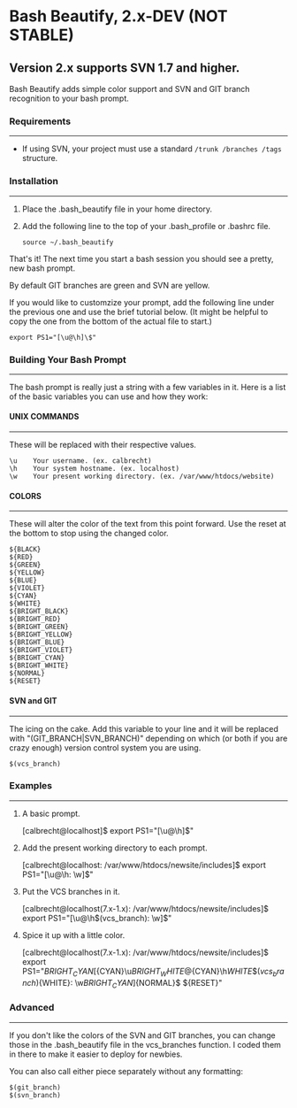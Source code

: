 Bash Beautify, 2.x-DEV (NOT STABLE)
================================================================================
Version 2.x supports SVN 1.7 and higher.
--------------------------------------------------------------------------------

Bash Beautify adds simple color support and SVN and GIT branch recognition to
your bash prompt.

### Requirements
--------------------------------------------------------------------------------
- If using SVN, your project must use a standard `/trunk /branches /tags`
  structure.

### Installation
--------------------------------------------------------------------------------
1. Place the .bash_beautify file in your home directory.
2. Add the following line to the top of your .bash_profile or .bashrc file.

      `source ~/.bash_beautify`

That's it!  The next time you start a bash session you should see a pretty, new
bash prompt.

By default GIT branches are green and SVN are yellow.

If you would like to customzize your prompt, add the following line
under the previous one and use the brief tutorial below. (It might be helpful to
copy the one from the bottom of the actual file to start.)

    export PS1="[\u@\h]\$"

### Building Your Bash Prompt
--------------------------------------------------------------------------------
The bash prompt is really just a string with a few variables in it.  Here is a
list of the basic variables you can use and how they work:

#### UNIX COMMANDS
-------------
These will be replaced with their respective values.

    \u    Your username. (ex. calbrecht)
    \h    Your system hostname. (ex. localhost)
    \w    Your present working directory. (ex. /var/www/htdocs/website)

#### COLORS
------
These will alter the color of the text from this point forward.  Use the reset
at the bottom to stop using the changed color.

    ${BLACK}
    ${RED}
    ${GREEN}
    ${YELLOW}
    ${BLUE}
    ${VIOLET}
    ${CYAN}
    ${WHITE}
    ${BRIGHT_BLACK}
    ${BRIGHT_RED}
    ${BRIGHT_GREEN}
    ${BRIGHT_YELLOW}
    ${BRIGHT_BLUE}
    ${BRIGHT_VIOLET}
    ${BRIGHT_CYAN}
    ${BRIGHT_WHITE}
    ${NORMAL}
    ${RESET}

#### SVN and GIT
-----------
The icing on the cake.  Add this variable to your line and it will be replaced
with "(GIT_BRANCH|SVN_BRANCH)" depending on which (or both if you are crazy
enough) version control system you are using.

    $(vcs_branch)

### Examples
--------------------------------------------------------------------------------
1. A basic prompt.

      [calbrecht@localhost]$
      export PS1="[\u@\h]\$"


2. Add the present working directory to each prompt.

      [calbrecht@localhost: /var/www/htdocs/newsite/includes]$
      export PS1="[\u@\h: \w]\$"


3. Put the VCS branches in it.

      [calbrecht@localhost(7.x-1.x): /var/www/htdocs/newsite/includes]$
      export PS1="[\u@\h$(vcs_branch): \w]\$"


4. Spice it up with a little color.

      [calbrecht@localhost(7.x-1.x): /var/www/htdocs/newsite/includes]$
      export PS1="${BRIGHT_CYAN}[${CYAN}\u${BRIGHT_WHITE}@${CYAN}\h${WHITE}\$(vcs_branch)${WHITE}: \w${BRIGHT_CYAN}]${NORMAL}\$ ${RESET}"


### Advanced
--------------------------------------------------------------------------------
If you don't like the colors of the SVN and GIT branches, you can change those
in the .bash_beautify file in the vcs_branches function.  I coded them in there
to make it easier to deploy for newbies.

You can also call either piece separately without any formatting:

    $(git_branch)
    $(svn_branch)
